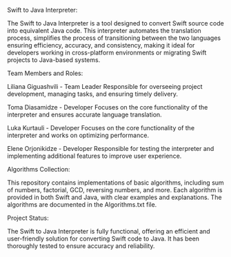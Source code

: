 Swift to Java Interpreter:

The Swift to Java Interpreter is a tool designed to convert Swift source code into equivalent Java code. This interpreter automates the translation process, simplifies the process of transitioning between the two languages ensuring efficiency, accuracy, and consistency, making it ideal for developers working in cross-platform environments or migrating Swift projects to Java-based systems. 

Team Members and Roles:

Liliana Giguashvili - Team Leader
Responsible for overseeing project development, managing tasks, and ensuring timely delivery.

Toma Diasamidze - Developer
Focuses on the core functionality of the interpreter and ensures accurate language translation.

Luka Kurtauli - Developer
Focuses on the core functionality of the interpreter and works on optimizing performance.

Elene Orjonikidze - Developer
Responsible for testing the interpreter and implementing additional features to improve user experience.

Algorithms Collection:

This repository contains implementations of basic algorithms, including sum of numbers, factorial, GCD, reversing numbers, and more. Each algorithm is provided in both Swift and Java, with clear examples and explanations. The algorithms are documented in the Algorithms.txt file.

Project Status:

The Swift to Java Interpreter is fully functional, offering an efficient and user-friendly solution for converting Swift code to Java. It has been thoroughly tested to ensure accuracy and reliability.


